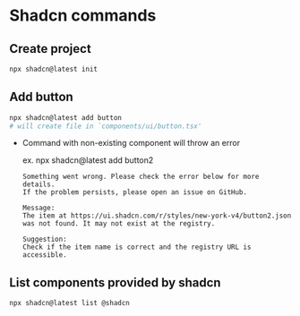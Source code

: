 # Shadcn commands

## Create project

```bash
npx shadcn@latest init
```

## Add button

```bash
npx shadcn@latest add button
# will create file in `components/ui/button.tsx'
```

- Command with non-existing component will throw an error

    ex. npx shadcn@latest add button2

    ```
    Something went wrong. Please check the error below for more details.
    If the problem persists, please open an issue on GitHub.

    Message:
    The item at https://ui.shadcn.com/r/styles/new-york-v4/button2.json was not found. It may not exist at the registry.

    Suggestion:
    Check if the item name is correct and the registry URL is accessible.
    ```

## List components provided by shadcn

```bash
npx shadcn@latest list @shadcn
```
